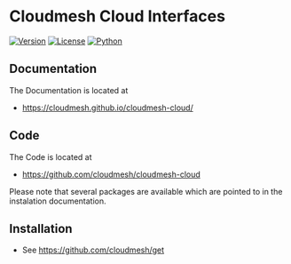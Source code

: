 # Cloudmesh Cloud Interfaces

[![Version](https://img.shields.io/pypi/v/cloudmesh-cloud.svg)](https://pypi.python.org/pypi/cloudmesh-cloud)
[![License](https://img.shields.io/badge/License-Apache%202.0-blue.svg)](https://github.com/cloudmesh/cloudmesh-cloud/blob/master/LICENSE)
[![Python](https://img.shields.io/pypi/pyversions/cloudmesh-cloud.svg)](https://pypi.python.org/pypi/cloudmesh-cloud)

## Documentation

The Documentation is located at 

* <https://cloudmesh.github.io/cloudmesh-cloud/>

## Code

The Code is located at 

* <https://github.com/cloudmesh/cloudmesh-cloud>

Please note that several packages are available which are pointed to in the
instalation documentation.

## Installation

* See <https://github.com/cloudmesh/get>

